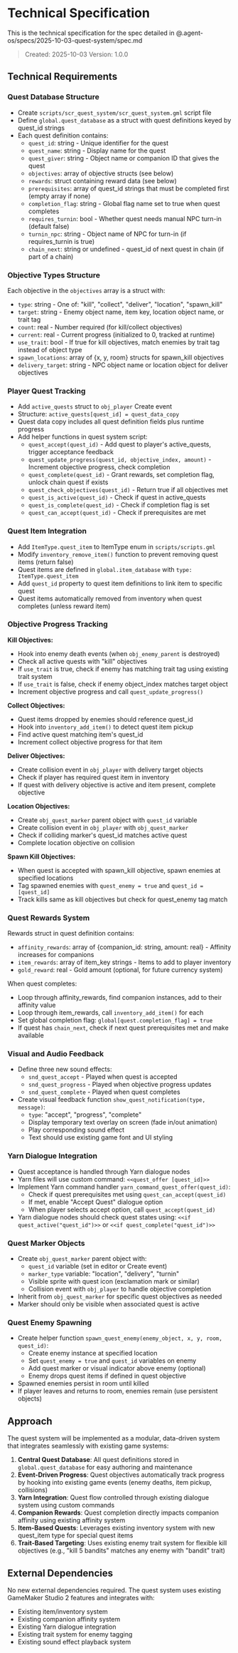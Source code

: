 # Technical Specification

This is the technical specification for the spec detailed in @.agent-os/specs/2025-10-03-quest-system/spec.md

> Created: 2025-10-03
> Version: 1.0.0

## Technical Requirements

### Quest Database Structure

- Create `scripts/scr_quest_system/scr_quest_system.gml` script file
- Define `global.quest_database` as a struct with quest definitions keyed by quest_id strings
- Each quest definition contains:
  - `quest_id`: string - Unique identifier for the quest
  - `quest_name`: string - Display name for the quest
  - `quest_giver`: string - Object name or companion ID that gives the quest
  - `objectives`: array of objective structs (see below)
  - `rewards`: struct containing reward data (see below)
  - `prerequisites`: array of quest_id strings that must be completed first (empty array if none)
  - `completion_flag`: string - Global flag name set to true when quest completes
  - `requires_turnin`: bool - Whether quest needs manual NPC turn-in (default false)
  - `turnin_npc`: string - Object name of NPC for turn-in (if requires_turnin is true)
  - `chain_next`: string or undefined - quest_id of next quest in chain (if part of a chain)

### Objective Types Structure

Each objective in the `objectives` array is a struct with:
- `type`: string - One of: "kill", "collect", "deliver", "location", "spawn_kill"
- `target`: string - Enemy object name, item key, location object name, or trait tag
- `count`: real - Number required (for kill/collect objectives)
- `current`: real - Current progress (initialized to 0, tracked at runtime)
- `use_trait`: bool - If true for kill objectives, match enemies by trait tag instead of object type
- `spawn_locations`: array of {x, y, room} structs for spawn_kill objectives
- `delivery_target`: string - NPC object name or location object for deliver objectives

### Player Quest Tracking

- Add `active_quests` struct to `obj_player` Create event
- Structure: `active_quests[quest_id] = quest_data_copy`
- Quest data copy includes all quest definition fields plus runtime progress
- Add helper functions in quest system script:
  - `quest_accept(quest_id)` - Add quest to player's active_quests, trigger acceptance feedback
  - `quest_update_progress(quest_id, objective_index, amount)` - Increment objective progress, check completion
  - `quest_complete(quest_id)` - Grant rewards, set completion flag, unlock chain quest if exists
  - `quest_check_objectives(quest_id)` - Return true if all objectives met
  - `quest_is_active(quest_id)` - Check if quest in active_quests
  - `quest_is_complete(quest_id)` - Check if completion flag is set
  - `quest_can_accept(quest_id)` - Check if prerequisites are met

### Quest Item Integration

- Add `ItemType.quest_item` to ItemType enum in `scripts/scripts.gml`
- Modify `inventory_remove_item()` function to prevent removing quest items (return false)
- Quest items are defined in `global.item_database` with `type: ItemType.quest_item`
- Add `quest_id` property to quest item definitions to link item to specific quest
- Quest items automatically removed from inventory when quest completes (unless reward item)

### Objective Progress Tracking

**Kill Objectives:**
- Hook into enemy death events (when `obj_enemy_parent` is destroyed)
- Check all active quests with "kill" objectives
- If `use_trait` is true, check if enemy has matching trait tag using existing trait system
- If `use_trait` is false, check if enemy object_index matches target object
- Increment objective progress and call `quest_update_progress()`

**Collect Objectives:**
- Quest items dropped by enemies should reference quest_id
- Hook into `inventory_add_item()` to detect quest item pickup
- Find active quest matching item's quest_id
- Increment collect objective progress for that item

**Deliver Objectives:**
- Create collision event in `obj_player` with delivery target objects
- Check if player has required quest item in inventory
- If quest with delivery objective is active and item present, complete objective

**Location Objectives:**
- Create `obj_quest_marker` parent object with `quest_id` variable
- Create collision event in `obj_player` with `obj_quest_marker`
- Check if colliding marker's quest_id matches active quest
- Complete location objective on collision

**Spawn Kill Objectives:**
- When quest is accepted with spawn_kill objective, spawn enemies at specified locations
- Tag spawned enemies with `quest_enemy = true` and `quest_id = [quest_id]`
- Track kills same as kill objectives but check for quest_enemy tag match

### Quest Rewards System

Rewards struct in quest definition contains:
- `affinity_rewards`: array of {companion_id: string, amount: real} - Affinity increases for companions
- `item_rewards`: array of item_key strings - Items to add to player inventory
- `gold_reward`: real - Gold amount (optional, for future currency system)

When quest completes:
- Loop through affinity_rewards, find companion instances, add to their affinity value
- Loop through item_rewards, call `inventory_add_item()` for each
- Set global completion flag: `global[quest.completion_flag] = true`
- If quest has `chain_next`, check if next quest prerequisites met and make available

### Visual and Audio Feedback

- Define three new sound effects:
  - `snd_quest_accept` - Played when quest is accepted
  - `snd_quest_progress` - Played when objective progress updates
  - `snd_quest_complete` - Played when quest completes
- Create visual feedback function `show_quest_notification(type, message)`:
  - `type`: "accept", "progress", "complete"
  - Display temporary text overlay on screen (fade in/out animation)
  - Play corresponding sound effect
  - Text should use existing game font and UI styling

### Yarn Dialogue Integration

- Quest acceptance is handled through Yarn dialogue nodes
- Yarn files will use custom command: `<<quest_offer [quest_id]>>`
- Implement Yarn command handler `yarn_command_quest_offer(quest_id)`:
  - Check if quest prerequisites met using `quest_can_accept(quest_id)`
  - If met, enable "Accept Quest" dialogue option
  - When player selects accept option, call `quest_accept(quest_id)`
- Yarn dialogue nodes should check quest states using: `<<if quest_active("quest_id")>>` or `<<if quest_complete("quest_id")>>`

### Quest Marker Objects

- Create `obj_quest_marker` parent object with:
  - `quest_id` variable (set in editor or Create event)
  - `marker_type` variable: "location", "delivery", "turnin"
  - Visible sprite with quest icon (exclamation mark or similar)
  - Collision event with `obj_player` to handle objective completion
- Inherit from `obj_quest_marker` for specific quest objectives as needed
- Marker should only be visible when associated quest is active

### Quest Enemy Spawning

- Create helper function `spawn_quest_enemy(enemy_object, x, y, room, quest_id)`:
  - Create enemy instance at specified location
  - Set `quest_enemy = true` and `quest_id` variables on enemy
  - Add quest marker or visual indicator above enemy (optional)
  - Enemy drops quest items if defined in quest objective
- Spawned enemies persist in room until killed
- If player leaves and returns to room, enemies remain (use persistent objects)

## Approach

The quest system will be implemented as a modular, data-driven system that integrates seamlessly with existing game systems:

1. **Central Quest Database**: All quest definitions stored in `global.quest_database` for easy authoring and maintenance
2. **Event-Driven Progress**: Quest objectives automatically track progress by hooking into existing game events (enemy deaths, item pickup, collisions)
3. **Yarn Integration**: Quest flow controlled through existing dialogue system using custom commands
4. **Companion Rewards**: Quest completion directly impacts companion affinity using existing affinity system
5. **Item-Based Quests**: Leverages existing inventory system with new quest_item type for special quest items
6. **Trait-Based Targeting**: Uses existing enemy trait system for flexible kill objectives (e.g., "kill 5 bandits" matches any enemy with "bandit" trait)

## External Dependencies

No new external dependencies required. The quest system uses existing GameMaker Studio 2 features and integrates with:
- Existing item/inventory system
- Existing companion affinity system
- Existing Yarn dialogue integration
- Existing trait system for enemy tagging
- Existing sound effect playback system
